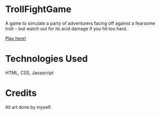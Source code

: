 # TrollFightGame

A game to simulate a party of adventurers facing off against a fearsome troll-- but watch out for its acid damage if you hit too hard.

[Play here!](https://lscooper.github.io/TrollFightGame/)


# Technologies Used

HTML, CSS, Javascript

# Credits

All art done by myself.
